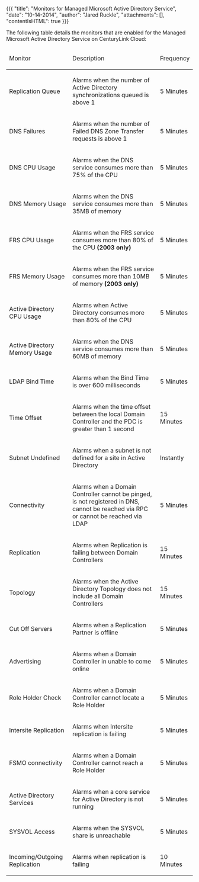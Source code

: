 {{{
  "title": "Monitors for Managed Microsoft Active Directory Service",
  "date": "10-14-2014",
  "author": "Jared Ruckle",
  "attachments": [],
  "contentIsHTML": true
}}}

<p>The following table details the monitors that are enabled for the Managed Microsoft Active Directory Service on CenturyLink Cloud:</p>
<table>
  <thead>
    <tr>
      <td>
        <p>Monitor</p>
      </td>
      <td>
        <p>Description</p>
      </td>
      <td>
        <p>Frequency</p>
      </td>
    </tr>
  </thead>
  <tbody>
    <tr>
      <td>
        <p>Replication Queue</p>
      </td>
      <td>
        <p>Alarms when the number of Active Directory synchronizations queued is above 1</p>
      </td>
      <td>
        <p>5 Minutes</p>
      </td>
    </tr>
    <tr>
      <td>
        <p>DNS Failures</p>
      </td>
      <td>
        <p>Alarms when the number of Failed DNS Zone Transfer requests is above 1</p>
      </td>
      <td>
        <p>5 Minutes</p>
      </td>
    </tr>
    <tr>
      <td>
        <p>DNS CPU Usage</p>
      </td>
      <td>
        <p>Alarms when the DNS service consumes more than 75% of the CPU</p>
      </td>
      <td>
        <p>5 Minutes</p>
      </td>
    </tr>
    <tr>
      <td>
        <p>DNS Memory Usage</p>
      </td>
      <td>
        <p>Alarms when the DNS service consumes more than 35MB of memory</p>
      </td>
      <td>
        <p>5 Minutes</p>
      </td>
    </tr>
    <tr>
      <td>
        <p>FRS CPU Usage</p>
      </td>
      <td>
        <p>Alarms when the FRS service consumes more than 80% of the CPU <strong>(2003 only)</strong>
        </p>
      </td>
      <td>
        <p>5 Minutes</p>
      </td>
    </tr>
    <tr>
      <td>
        <p>FRS Memory Usage</p>
      </td>
      <td>
        <p>Alarms when the FRS service consumes more than 10MB of memory <strong>(2003 only)</strong>
        </p>
      </td>
      <td>
        <p>5 Minutes</p>
      </td>
    </tr>
    <tr>
      <td>
        <p>Active Directory CPU Usage</p>
      </td>
      <td>
        <p>Alarms when Active Directory consumes more than 80% of the CPU</p>
      </td>
      <td>
        <p>5 Minutes</p>
      </td>
    </tr>
    <tr>
      <td>
        <p>Active Directory Memory Usage</p>
      </td>
      <td>
        <p>Alarms when the DNS service consumes more than 60MB of memory</p>
      </td>
      <td>
        <p>5 Minutes</p>
      </td>
    </tr>
    <tr>
      <td>
        <p>LDAP Bind Time</p>
      </td>
      <td>
        <p>Alarms when the Bind Time is over 600 milliseconds</p>
      </td>
      <td>
        <p>5 Minutes</p>
      </td>
    </tr>
    <tr>
      <td>
        <p>Time Offset</p>
      </td>
      <td>
        <p>Alarms when the time offset between the local Domain Controller and the PDC is greater than 1 second</p>
      </td>
      <td>
        <p>15 Minutes</p>
      </td>
    </tr>
    <tr>
      <td>
        <p>Subnet Undefined</p>
      </td>
      <td>
        <p>Alarms when a subnet is not defined for a site in Active Directory</p>
      </td>
      <td>
        <p>Instantly</p>
      </td>
    </tr>
    <tr>
      <td>
        <p>Connectivity</p>
      </td>
      <td>
        <p>Alarms when a Domain Controller cannot be pinged, is not registered in DNS, cannot be reached via RPC or cannot be reached via LDAP</p>
      </td>
      <td>
        <p>5 Minutes</p>
      </td>
    </tr>
    <tr>
      <td>
        <p>Replication</p>
      </td>
      <td>
        <p>Alarms when Replication is failing between Domain Controllers</p>
      </td>
      <td>
        <p>15 Minutes</p>
      </td>
    </tr>
    <tr>
      <td>
        <p>Topology</p>
      </td>
      <td>
        <p>Alarms when the Active Directory Topology does not include all Domain Controllers</p>
      </td>
      <td>
        <p>15 Minutes</p>
      </td>
    </tr>
    <tr>
      <td>
        <p>Cut Off Servers</p>
      </td>
      <td>
        <p>Alarms when a Replication Partner is offline</p>
      </td>
      <td>
        <p>5 Minutes</p>
      </td>
    </tr>
    <tr>
      <td>
        <p>Advertising</p>
      </td>
      <td>
        <p>Alarms when a Domain Controller in unable to come online</p>
      </td>
      <td>
        <p>5 Minutes</p>
      </td>
    </tr>
    <tr>
      <td>
        <p>Role Holder Check</p>
      </td>
      <td>
        <p>Alarms when a Domain Controller cannot locate a Role Holder</p>
      </td>
      <td>
        <p>5 Minutes</p>
      </td>
    </tr>
    <tr>
      <td>
        <p>Intersite Replication</p>
      </td>
      <td>
        <p>Alarms when Intersite replication is failing</p>
      </td>
      <td>
        <p>5 Minutes</p>
      </td>
    </tr>
    <tr>
      <td>
        <p>FSMO connectivity</p>
      </td>
      <td>
        <p>Alarms when a Domain Controller cannot reach a Role Holder</p>
      </td>
      <td>
        <p>5 Minutes</p>
      </td>
    </tr>
    <tr>
      <td>
        <p>Active Directory Services</p>
      </td>
      <td>
        <p>Alarms when a core service for Active Directory is not running</p>
      </td>
      <td>
        <p>5 Minutes</p>
      </td>
    </tr>
    <tr>
      <td>
        <p>SYSVOL Access</p>
      </td>
      <td>
        <p>Alarms when the SYSVOL share is unreachable</p>
      </td>
      <td>
        <p>5 Minutes</p>
      </td>
    </tr>
    <tr>
      <td>
        <p>Incoming/Outgoing Replication</p>
      </td>
      <td>
        <p>Alarms when replication is failing</p>
      </td>
      <td>
        <p>10 Minutes</p>
      </td>
    </tr>
  </tbody>
</table>
